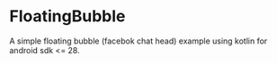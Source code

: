 # FloatingBubble
A simple floating bubble (facebok chat head) example using kotlin for android sdk <= 28.

